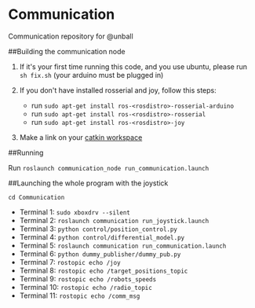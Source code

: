 # Communication
Communication repository for @unball


##Building the communication node

1. If it's your first time running this code, and you use ubuntu, please run `sh fix.sh` (your arduino must be plugged in)

2. If you don't have installed rosserial and joy, follow this steps:
	
	* run `sudo apt-get install ros-<rosdistro>-rosserial-arduino`
	* run `sudo apt-get install ros-<rosdistro>-rosserial`
	* run `sudo apt-get install ros-<rosdistro>-joy`


3. Make a link on your [catkin workspace](http://wiki.ros.org/catkin/Tutorials/create_a_workspace)


##Running

Run `roslaunch communication_node run_communication.launch`


##Launching the whole program with the joystick


`cd Communication`

* Terminal 1: `sudo xboxdrv --silent`
* Terminal 2: `roslaunch communication run_joystick.launch`
* Terminal 3: `python control/position_control.py`
* Terminal 4: `python control/differential_model.py`
* Terminal 5: `roslaunch communication run_communication.launch`
* Terminal 6: `python dummy_publisher/dummy_pub.py` 
* Terminal 7: `rostopic echo /joy`
* Terminal 8: `rostopic echo /target_positions_topic`
* Terminal 9: `rostopic echo /robots_speeds`
* Terminal 10: `rostopic echo /radio_topic`
* Terminal 11: `rostopic echo /comm_msg`

